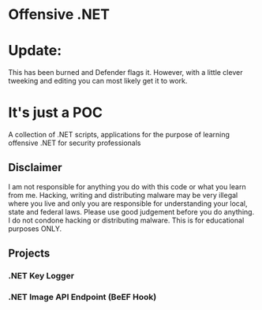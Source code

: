 # Offensive .NET

# Update:
This has been burned and Defender flags it. 
However, with a little clever tweeking and editing
you can most likely get it to work.
# It's just a POC

A collection of .NET scripts, applications for the purpose of learning offensive .NET for security professionals

## Disclaimer
I am not responsible for anything you do with this code or what you learn from me. Hacking, writing and distributing malware may be very illegal where you live and only you are responsible for understanding your local, state and federal laws. Please use good judgement before you do anything. I do not condone hacking or distributing malware. This is for educational purposes ONLY.

## Projects

### .NET Key Logger

### .NET Image API Endpoint (BeEF Hook)
